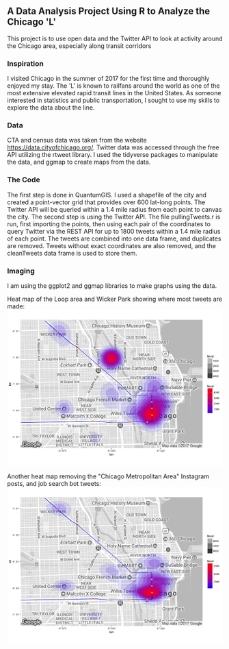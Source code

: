 ## A Data Analysis Project Using R to Analyze the Chicago 'L'


This project is to use open data and the Twitter API to look at activity around the Chicago area, especially along transit corridors

### Inspiration

I visited Chicago in the summer of 2017 for the first time and thoroughly enjoyed my stay. The 'L' is known to railfans around the world as one of the most extensive elevated rapid transit lines in the United States. As someone interested in statistics and public transportation, I sought to use my skills to explore the data about the line.

### Data

CTA and census data was taken from the website https://data.cityofchicago.org/. Twitter data was accessed through the free API utilizing the rtweet library. I used the tidyverse packages to manipulate the data, and ggmap to create maps from the data.

### The Code

The first step is done in QuantumGIS. I used a shapefile of the city and created a point-vector grid that provides over 600 lat-long points. The Twitter API will be queried within a 1.4 mile radius from each point to canvas the city.
The second step is using the Twitter API. The file pullingTweets.r is run, first importing the points, then using each pair of the coordinates to query Twitter via the REST API for up to 1800 tweets within a 1.4 mile radius of each point. The tweets are combined into one data frame, and duplicates are removed. Tweets without exact coordinates are also removed, and the cleanTweets data frame is used to store them.

### Imaging

I am using the ggplot2 and ggmap libraries to make graphs using the data.


Heat map of the Loop area and Wicker Park showing where most tweets are made:
![heat map of the Loop and Wicker Park](/maps/Ctabluelineloop3.png)

Another heat map removing the "Chicago Metropolitan Area" Instagram posts, and job search bot tweets:
![cleaner heat map of the Loop and Wicker Park](/maps/Ctabluelineloop4.png)
